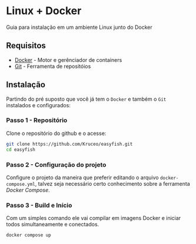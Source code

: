 # Linux + Docker

Guia para instalação em um ambiente Linux junto do Docker

## Requisitos

- [Docker](https://www.docker.com/) - Motor e gerênciador de containers
- [Git](https://git-scm.com/) - Ferramenta de repositóios

## Instalação

Partindo do pré suposto que você já tem o `Docker` e também o `Git` instalados e configurados:

### Passo 1 - Repositório

Clone o repositório do github e o acesse:

```bash
git clone https://github.com/Kruceo/easyfish.git
cd easyfish
```

### Passo 2 - Configuração do projeto

Configure o projeto da maneira que preferir editando o arquivo `docker-compose.yml`, talvez seja necessário certo conhecimento sobre a ferramenta *Docker Compose*.

### Passo 3 - Build e Início

Com um simples comando ele vai compilar em imagens Docker e iniciar todos simultaneamente e conectados. 

```bash
docker compose up
```
